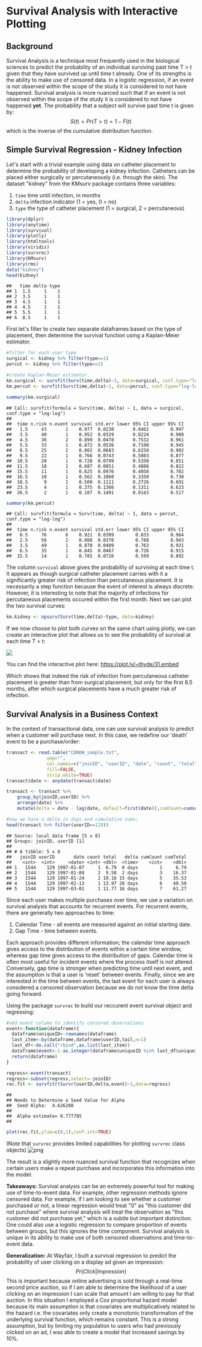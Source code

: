 # Survival Analysis with Interactive Plotting



## Background

Survival Analysis is a technique most frequently used in the biological sciences to predict the probability of an individual surviving past time T > t given that they have survived up until time t already.  One of its strengths is the ability to make use of censored data.  In a logistic regression, if an event is not observed within the scope of the study it is considered to not have happened.  Survival analysis is more nuanced such that if an event is not observed within the scope of the study it is considered to not have happened **yet**.  The probability that a subject will survive past time t is given by: $$S(t)=Pr(T>t)=1-F(t)$$ which is the inverse of the cumulative distribution function.

## Simple Survival Regression - Kidney Infection

Let's start with a trivial example using data on catheter placement to determine the probability of developing a kidney infection.  Catheters can be placed either surgically or percutaneously (i.e. through the skin).  The dataset "kidney" from the KMsurv package contains three variables:

1. `time` time until infection, in months
2. `delta` infection indicator (1 = yes, 0 = no)
3. `type` the type of catheter placement (1 = surgical, 2 = percutaneous)


```r
library(dplyr)
library(anytime)
library(survival)
library(plotly)
library(htmltools)
library(viridis)
library(survrec)
library(KMsurv)
library(rms)
data("kidney")
head(kidney)
```

```
##   time delta type
## 1  1.5     1    1
## 2  3.5     1    1
## 3  4.5     1    1
## 4  4.5     1    1
## 5  5.5     1    1
## 6  8.5     1    1
```



First let's filter to create two separate dataframes based on the type of placement, then determine the survival function using a Kaplan-Meier estimator.


```r
#filter for each user type
surgical <- kidney %>% filter(type==1)
percut <- kidney %>% filter(type==2)

#create Kaplan-Meier estimator.
km.surgical <- survfit(Surv(time,delta)~1, data=surgical, conf.type="log-log")
km.percut <- survfit(Surv(time,delta)~1, data=percut, conf.type="log-log")

summary(km.surgical)
```

```
## Call: survfit(formula = Surv(time, delta) ~ 1, data = surgical, conf.type = "log-log")
## 
##  time n.risk n.event survival std.err lower 95% CI upper 95% CI
##   1.5     43       1    0.977  0.0230       0.8462        0.997
##   3.5     40       1    0.952  0.0329       0.8224        0.988
##   4.5     36       2    0.899  0.0478       0.7532        0.961
##   5.5     33       1    0.872  0.0536       0.7190        0.945
##   8.5     25       2    0.802  0.0683       0.6250        0.902
##   9.5     22       1    0.766  0.0743       0.5803        0.877
##  10.5     20       1    0.728  0.0799       0.5350        0.851
##  11.5     18       1    0.687  0.0851       0.4886        0.822
##  15.5     11       1    0.625  0.0976       0.4058        0.782
##  16.5     10       1    0.562  0.1060       0.3350        0.738
##  18.5      9       1    0.500  0.1111       0.2726        0.691
##  23.5      4       1    0.375  0.1366       0.1311        0.623
##  26.5      2       1    0.187  0.1491       0.0143        0.517
```

```r
summary(km.percut)
```

```
## Call: survfit(formula = Surv(time, delta) ~ 1, data = percut, conf.type = "log-log")
## 
##  time n.risk n.event survival std.err lower 95% CI upper 95% CI
##   0.5     76       6    0.921  0.0309        0.833        0.964
##   2.5     56       2    0.888  0.0376        0.788        0.943
##   3.5     49       1    0.870  0.0409        0.763        0.931
##   6.5     35       1    0.845  0.0467        0.726        0.915
##  15.5     14       1    0.785  0.0726        0.599        0.892
```

The column `survival` above gives the probability of surviving at each time t.  It appears as though surgical catheter placement carries with it a significantly greater risk of infection than percutaneous placement.  It is necessarily a step function because the event of interest is always discrete.  However, it is interesting to note that the majority of infections for percutaneous placements occured within the first month.  Next we can plot the two survival curves:

```r
km.kidney <- npsurv(Surv(time,delta)~type, data=kidney)
```
If we now choose to plot both curves on the same chart using plotly, we can create an interactive plot that allows us to see the probability of survival at each time T > t:

<img src="https://plot.ly/~thyde/31.png">

You can find the interactive plot here: https://plot.ly/~thyde/31.embed

Which shows that indeed the risk of infection from percutaneous catheter placement is greater than from surgical placement, but only for the first 8.5 months, after which surgical placements have a much greater risk of infection.

## Survival Analysis in a Business Context

In the context of transactional data, one can use survival analysis to predict when a customer will purchase next.  In this case, we redefine our 'death' event to be a purchase/order:  


```r
transact <- read.table("CDNOW_sample.txt", 
               sep="",
               col.names=c("joinID", "userID", "date", "count", "total"),
               fill=FALSE, 
               strip.white=TRUE)
transact$date <- anydate(transact$date)

transact <- transact %>%
    group_by(joinID,userID) %>%
    arrange(date) %>%
    mutate(delta = date - lag(date, default=first(date)),cumCount=cumsum(count),cumTotal=cumsum(total))

#now we have a delta in days and cumulative sums:
head(transact %>% filter(userID==129))
```

```
## Source: local data frame [5 x 8]
## Groups: joinID, userID [1]
## 
## # A tibble: 5 x 8
##   joinID userID       date count total   delta cumCount cumTotal
##    <int>  <int>     <date> <int> <dbl>  <time>    <int>    <dbl>
## 1   1544    129 1997-01-07     1  6.79  0 days        1     6.79
## 2   1544    129 1997-01-09     2  9.58  2 days        3    16.37
## 3   1544    129 1997-01-24     2 19.16 15 days        5    35.53
## 4   1544    129 1997-02-13     1 13.97 20 days        6    49.50
## 5   1544    129 1997-03-01     1 11.77 16 days        7    61.27
```

Since each user makes multiple purchases over time, we use a variation on survival analysis that accounts for recurrent events.  For recurrent events, there are generally two approaches to time:

1. Calendar Time - all events are measured against an initial starting date.
2. Gap Time - time between events.

Each approach provides different information; the calendar time approach gives access to the distribution of events within a certain time window, whereas gap time 
gives access to the distribution of gaps.  Calendar time is often most useful for incident events where the process itself is not altered.  Conversely, gap time is stronger when predicting time until next event, and the assumption is that a user is 'reset' between events.  Finally, since we are interested in the time between events, the last event for each user is always considered a censored observation because we do not know the time delta going forward.  

Using the package `survrec` to build our reccurent event survival object and regressing:

```r
#add event column to identify censored observations
event<-function(dataframe){
  dataframe$uniqueID<-rownames(dataframe)
  last_item<-by(dataframe,dataframe$userID,tail,n=1)
  last_df<-do.call("rbind",as.list(last_item))
  dataframe$event<-1-as.integer(dataframe$uniqueID %in% last_df$uniqueID)
  return(dataframe)
}

regress<-event(transact)
regress<-subset(regress,select=-joinID)
rec.fit <- survfitr(Survr(userID,delta,event)~1,data=regress)
```

```
## 
## Needs to Determine a Seed Value for Alpha
##  Seed Alpha:  4.626288
##  
##  Alpha estimate= 0.777785
## 
```

```r
plot(rec.fit,ylim=c(0,1),conf.int=TRUE)
```
(Note that `survrec` provides limited capabilities for plotting `survrec` class objects)
![png](/plots/recurrent_survival.png)

The result is a slightly more nuanced survival function that recognizes when certain users make a repeat purchase and incorporates this information into the model.

**Takeaways:** Survival analysis can be an extremely powerful tool for making use of time-to-event data.   For example, other regression methods ignore censored data.  For example, if I am looking to see whether a customer purchased or not, a linear regression would treat "0" as "this customer did not purchase" where survival analysis will treat the observation as "this customer did not purchase yet," which is a subtle but important distinction.  One could also use a logistic regression to compare proportion of events between groups, but this ignores the time component.  Survival analysis is unique in its ability to make use of both censored observations and time-to-event data.

**Generalization:** At Wayfair, I built a survival regression to predict the probability of user clicking on a display ad given an impression: $$Pr(Click|Impression)$$ This is important because online advertising is sold through a real-time second price auction, so if I am able to determine the likelihood of a user clicking on an impression I can scale that amount I am willing to pay for that auction.  In this situation I employed a Cox proportional hazard model because its main assumption is that covariates are multiplicatively related to the hazard i.e. the covariates only create a monotonic transformation of the underlying survival function, which remains constant.  This is a strong assumption, but by limiting my population to users who had previously clicked on an ad, I was able to create a model that increased savings by 10%.
